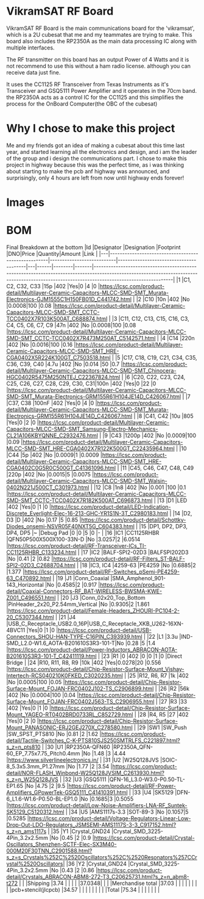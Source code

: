 # VikramSAT RF Board
VikramSAT RF Board is the main communications board for the 'vikramsat', which is a 2U cubesat that me and my teammates are trying to make. This board also includes the RP2350A as the main data processing IC along with multiple interfaces. 

The RF transmitter on this board has an output Power of 4 Watts and it is not recommend to use this without a ham radio license. although you can receive data just fine.

It uses the CC1125 RF Transceiver from Texas Instruments as it's Transceiver and GSQ5111 Power Amplifier and it operates in the 70cm band. the RP2350A acts as a control IC for the CC1125 and this simplifies the process for the OnBoard Computer(the OBC of the cubesat)

# Why I chose to make this project
Me and my friends got an idea of making a cubesat about this time last year, and started learning all the electronics and design, and i am the leader of the group and i design the communications part. I chose to make this project in highway because this was the perfect time, as i was thinking about starting to make the pcb anf highway was announced, and surprisingly, only 4 hours are left from now until highway ends forever!


# Images

# BOM
Final Breakdown at the bottom
|Id |Designator                                           |Designation                |Footprint                               |DNO|Price |Quantity|Amount |Link                                                                                                                                                                                        |
|---|-----------------------------------------------------|---------------------------|----------------------------------------|---|------|--------|-------|--------------------------------------------------------------------------------------------------------------------------------------------------------------------------------------------|
|1  |C1, C2, C32, C33                                     |15p                        |402                                     |Yes|0     |4       |0      |https://lcsc.com/product-detail/Multilayer-Ceramic-Capacitors-MLCC-SMD-SMT_Murata-Electronics-GJM1555C1H150FB01D_C441742.html                                                               |
|2  |C10                                                  |10n                        |402                                     |No |0.0008|100     |0.08   |https://lcsc.com/product-detail/Multilayer-Ceramic-Capacitors-MLCC-SMD-SMT_CCTC-TCC0402X7R103K500AT_C688874.html                                                                            |
|3  |C11, C12, C13, C15, C16, C3, C4, C5, C6, C7, C9      |47n                        |402                                     |No |0.0008|100     |0.08   |https://lcsc.com/product-detail/Multilayer-Ceramic-Capacitors-MLCC-SMD-SMT_CCTC-TCC0402X7R473M250AT_C5142571.html                                                                           |
|4  |C14                                                  |220n                       |402                                     |No |0.0016|100     |0.16   |https://lcsc.com/product-detail/Multilayer-Ceramic-Capacitors-MLCC-SMD-SMT_HRE-CGA0402X5R224K100GT_C7503518.html                                                                            |
|5  |C17, C18, C19, C21, C34, C35, C36, C39, C40          |4.7u                       |402                                     |No |0.014 |50      |0.7    |https://lcsc.com/product-detail/Multilayer-Ceramic-Capacitors-MLCC-SMD-SMT_Chinocera-HGC0402R5475M250NTEJ_C22367824.html                                                                    |
|6  |C20, C22, C23, C24, C25, C26, C27, C28, C29, C30, C31|100n                       |402                                     |Yes|0     |22      |0      |https://lcsc.com/product-detail/Multilayer-Ceramic-Capacitors-MLCC-SMD-SMT_Murata-Electronics-GRM155R61H104JE14D_C426067.html                                                               |
|7  |C37, C38                                             |100nF                      |402                                     |Yes|0     |4       |0      |https://lcsc.com/product-detail/Multilayer-Ceramic-Capacitors-MLCC-SMD-SMT_Murata-Electronics-GRM155R61H104JE14D_C426067.html                                                               |
|8  |C41, C42                                             |10u                        |805                                     |Yes|0     |2       |0      |https://lcsc.com/product-detail/Multilayer-Ceramic-Capacitors-MLCC-SMD-SMT_Samsung-Electro-Mechanics-CL21A106KBYQNNE_C2932476.html                                                          |
|9  |C43                                                  |1200p                      |402                                     |No |0.0009|100     |0.09   |https://lcsc.com/product-detail/Multilayer-Ceramic-Capacitors-MLCC-SMD-SMT_HRE-CGA0402X7R122K500GT_C22435964.html                                                                           |
|10 |C44                                                  |5p                         |402                                     |No |0.0009|1       |0.0009 |https://lcsc.com/product-detail/Multilayer-Ceramic-Capacitors-MLCC-SMD-SMT_HRE-CGA0402C0G5R0C500GT_C41361096.html                                                                           |
|11 |C45, C46, C47, C48, C49                              |220p                       |402                                     |No |0.0015|5       |0.0075 |https://lcsc.com/product-detail/Multilayer-Ceramic-Capacitors-MLCC-SMD-SMT_Walsin-0402N221J500CT_C301973.html                                                                               |
|12 |C8                                                   |1n8                        |402                                     |No |0.001 |100     |0.1    |https://lcsc.com/product-detail/Multilayer-Ceramic-Capacitors-MLCC-SMD-SMT_CCTC-TCC0402X7R182K500AT_C696873.html                                                                            |
|13 |D1                                                   |LED                        |402                                     |Yes|0     |1       |0      |https://lcsc.com/product-detail/LED-Indication-Discrete_Everlight-Elec-16-213-GHC-YR1S1N-3T_C2980183.html                                                                                   |
|14 |D2, D3                                               |D                          |402                                     |No |0.17  |5       |0.85   |https://lcsc.com/product-detail/Schottky-Diodes_onsemi-NSVR05F40NXT5G_C604383.html                                                                                                          |
|15 |DP1, DP2, DP3, DP4, DP5                              |~                          |Debug Pad                               |0  |0     |5       |0      |-                                                                                                                                                                                           |
|16 |IC1                                                  |CC1125RHBR                 |QFN50P500X500X100-33N-D                 |No |3.0257|2       |6.0514 |https://lcsc.com/product-detail/RF-Transceiver-ICs_TI-CC1125RHBR_C133234.html                                                                                                               |
|17 |IC2                                                  |BALF-SPI2-02D3             |BALFSPI202D3                            |No |0.41  |2       |0.82   |https://lcsc.com/product-detail/RF-Filters_ST-BALF-SPI2-02D3_C2688704.html                                                                                                                  |
|18 |IC3, IC4                                             |4259-63                    |PE4259                                  |No |0.6885|2       |1.377  |https://lcsc.com/product-detail/RF-Switches_pSemi-PE4259-63_C470892.html                                                                                                                    |
|19 |J1                                                   |Conn_Coaxial               |SMA_Amphenol_901-143_Horizontal         |No |0.4585|2       |0.917  |https://lcsc.com/product-detail/Coaxial-Connectors-RF_BAT-WIRELESS-BWSMA-KWE-Z001_C496551.html                                                                                              |
|20 |J3                                                   |Conn_02x20_Top_Bottom      |PinHeader_2x20_P2.54mm_Vertical         |No |0.9305|2       |1.861  |https://lcsc.com/product-detail/Female-Headers_ZHOURI-PC104-2-20_C5307344.html                                                                                                              |
|21 |J4                                                   |USB_C_Receptacle_USB2.0_16P|USB_C_Receptacle_XKB_U262-16XN-4BVC11   |Yes|0     |1       |0      |https://lcsc.com/product-detail/USB-Connectors_SHOU-HAN-TYPE-C16PIN_C393939.html                                                                                                            |
|22 |L1                                                   |3.3u                       |IND-SMD_L2.0-W1.6_AOTA-B201610S3R3-101-T|No |0.28  |5       |1.4    |https://lcsc.com/product-detail/Power-Inductors_ABRACON-AOTA-B201610S3R3-101-T_C42411119.html                                                                                               |
|23 |R1                                                   |0                          |402                                     |0  |0     |1       |0      |Direct Bridge                                                                                                                                                                               |
|24 |R10, R11, R8, R9                                     |10k                        |402                                     |Yes|0.0278|20      |0.556  |https://lcsc.com/product-detail/Chip-Resistor-Surface-Mount_Vishay-Intertech-RCS040210K0FKED_C3020235.html                                                                                  |
|25 |R12, R6, R7                                          |1k                         |402                                     |No |0.0005|100     |0.05   |https://lcsc.com/product-detail/Chip-Resistor-Surface-Mount_FOJAN-FRC0402J102-TS_C2906899.html                                                                                              |
|26 |R2                                                   |56k                        |402                                     |No |0.0004|100     |0.04   |https://lcsc.com/product-detail/Chip-Resistor-Surface-Mount_FOJAN-FRC0402J563-TS_C2906955.html                                                                                              |
|27 |R3                                                   |33                         |402                                     |Yes|0     |1       |0      |https://lcsc.com/product-detail/Chip-Resistor-Surface-Mount_YAGEO-RT0402BRD0733RL_C852729.html                                                                                              |
|28 |R4, R5                                               |27                         |402                                     |Yes|0     |2       |0      |https://lcsc.com/product-detail/Chip-Resistor-Surface-Mount_PANASONIC-ERJ2GEJ270X_C278580.html                                                                                              |
|29 |SW1                                                  |SW_Push                    |SW_SPST_PTS810                          |No |0.81  |2       |1.62   |https://lcsc.com/product-detail/Tactile-Switches_C-K-PTS810SJS250SMTRLFS_C221897.html?s_z=n_pts810                                                                                          |
|30 |U1                                                   |RP2350A-QFN60              |RP2350A_QFN-60_EP_7.75x7.75_Pitch0.4mm  |No |1.48  |3       |4.44   |https://www.silverlineelectronics.in/                                                                                                                                                       |
|31 |U2                                                   |W25Q128JVS                 |SOIC-8_5.3x5.3mm_P1.27mm                |No |1.77  |2       |3.54   |https://lcsc.com/product-detail/NOR-FLASH_Winbond-W25Q128JVSIM_C2613930.html?s_z=n_W25Q128JVS                                                                                               |
|32 |U3                                                   |GSQ5111                    |QFN-16_L3.0-W3.0-P0.50-TL-EP1.65        |No |4.75  |2       |9.5    |https://lcsc.com/product-detail/RF-Power-Amplifiers_GPowerTek-GSQ5111_C41410391.html                                                                                                        |
|33 |U4                                                   |SK5129                     |DFN-6_L1.6-W1.6-P0.50-BL-EP1.0          |No |0.1685|3       |0.5055 |https://lcsc.com/product-detail/Low-Noise-Amplifiers-LNA-RF_Suntek-SK5129_C5120312.html                                                                                                     |
|34 |U5                                                   |AMS1117s-3.3               |SOT-89-3                                |No |0.1057|5       |0.5285 |https://lcsc.com/product-detail/Voltage-Regulators-Linear-Low-Drop-Out-LDO-Regulators_JSMSEMI-AMS1117S-3-3_C917152.html?s_z=n_ams1117s                                                      |
|35 |Y1                                                   |Crystal_GND24              |Crystal_SMD_3225-4Pin_3.2x2.5mm         |No |0.45  |2       |0.9    |https://lcsc.com/product-detail/Crystal-Oscillators_Shenzhen-SCTF-Elec-SX3M40-000M20F30TNN_C2901588.html?s_z=s_Crystals%252C%2520Oscillators%252C%2520Resonators%257CCrystal%2520Oscillators|
|36 |Y2                                                   |Crystal_GND24              |Crystal_SMD_3225-4Pin_3.2x2.5mm         |No |0.43  |2       |0.86   |https://lcsc.com/product-detail/Crystals_ABRACON-ABM8-272-T3_C20625731.html?s_z=n_abm8-t272                                                                                                 |
|   |Shipping                                             |3.74                       |                                        |   |      |        |37.0348|                                                                                                                                                                                            |
|   |Merchandise total                                    |37.03                      |                                        |   |      |        |       |                                                                                                                                                                                            |
|   |pcb+stencil(jlcpcb)                                  |34.57                      |                                        |   |      |        |       |                                                                                                                                                                                            |
|   |Total                                                |75.34                      |                                        |   |      |        |       |                                                                                                                                                                                            |
